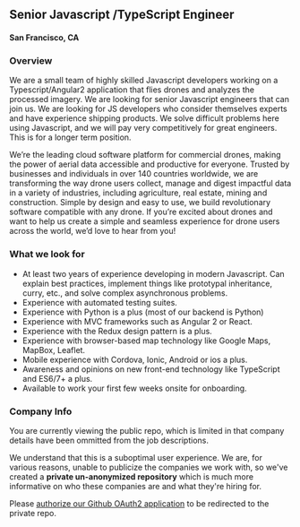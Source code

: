 ## Senior Javascript /TypeScript Engineer
#### San Francisco, CA

### Overview
We are a small team of highly skilled Javascript developers working on a Typescript/Angular2 application that flies drones and analyzes the processed imagery. We are looking for senior Javascript engineers that can join us. We are looking for JS developers who consider themselves experts and have experience shipping products. We solve difficult problems here using Javascript, and we will pay very competitively for great engineers. This is for a longer term position.

We’re the leading cloud software platform for commercial drones, making the power of aerial data accessible and productive for everyone. Trusted by businesses and individuals in over 140 countries worldwide, we are transforming the way drone users collect, manage and digest impactful data in a variety of industries, including agriculture, real estate, mining and construction. Simple by design and easy to use, we build revolutionary software compatible with any drone. If you’re excited about drones and want to help us create a simple and seamless experience for drone users across the world, we’d love to hear from you!

### What we look for
+	At least two years of experience developing in modern Javascript. Can explain best practices, implement things like prototypal inheritance, curry, etc., and solve complex asynchronous problems.
+	Experience with automated testing suites.
+	Experience with Python is a plus (most of our backend is Python)
+	Experience with MVC frameworks such as Angular 2 or React.
+	Experience with the Redux design pattern is a plus.
+	Experience with browser-based map technology like Google Maps, MapBox, Leaflet.
+	Mobile experience with Cordova, Ionic, Android or ios a plus.
+	Awareness and opinions on new front-end technology like TypeScript and ES6/7+ a plus.
+	Available to work your first few weeks onsite for onboarding.

### Company Info
You are currently viewing the public repo, which is limited in that company details have been ommitted from the job descriptions.  
    
We understand that this is a suboptimal user experience.  We are, for various reasons, unable to publicize the companies we work with, so we've
created a **private un-anonymized repository** which is much more informative on who these companies are and what they're hiring for.  
    
Please [authorize our Github OAuth2 application](https://letsrockit.co/users/auth/github?job_id=rhjvbmvezxbsb3k-senior-javascript-typescript-engineer) to be redirected to the private repo.
